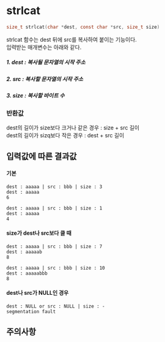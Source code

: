# strlcat
```c
size_t strlcat(char *dest, const char *src, size_t size)
```

strlcat 함수는 dest 뒤에 src를 복사하여 붙이는 기능이다.<br/>
입력받는 매개변수는 아래와 같다.<br/>

##### 1. dest : 복사될 문자열의 시작 주소
##### 2. src  : 복사할 문자열의 시작 주소
##### 3. size : 복사할 바이트 수

### 반환값
dest의 길이가 size보다 크거나 같은 경우 : size + src 길이<br/>
dest의 길이가 sizq보다 작은 경우 : dest + src 길이

## 입력값에 따른 결과값
#### 기본
```
dest : aaaaa | src : bbb | size : 3
dest : aaaaa
6

dest : aaaaa | src : bbb | size : 1
dest : aaaaa
4
```
#### size가 dest나 src보다 클 때
```
dest : aaaaa | src : bbb | size : 7
dest : aaaaab
8

dest : aaaaa | src : bbb | size : 10
dest : aaaaabbb
8
```
#### dest나 src가 NULL인 경우
```
dest : NULL or src : NULL | size : -
segmentation fault
```
## 주의사항

